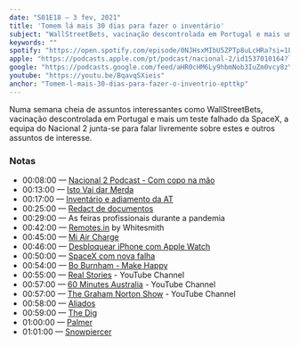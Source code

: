 ```yaml
---
date: "S01E18 — 3 fev, 2021"
title: 'Tomem lá mais 30 dias para fazer o inventário'
subject: "WallStreetBets, vacinação descontrolada em Portugal e mais um teste falhado da SpaceX."
keywords: ""
spotify: "https://open.spotify.com/episode/0NJHsxMIbU5ZPTp8uLcHRa?si=1Lb2QUO9Q7y8H6mzZaNQPA"
apple: "https://podcasts.apple.com/pt/podcast/nacional-2/id1537010164?l=en&i=1000507762273"
google: "https://podcasts.google.com/feed/aHR0cHM6Ly9hbmNob3IuZm0vcy8zYzVjOWFjYy9wb2RjYXN0L3Jzcw/episode/MjVlMzIzYWItNTBlNi00MzVkLWJlNDktOGEzNWM2OTU3Njkx?sa=X&ved=0CAYQuIEEahcKEwiw66--z-HuAhUAAAAAHQAAAAAQAQ"
youtube: "https://youtu.be/BqavqSXieis"
anchor: "Tomem-l-mais-30-dias-para-fazer-o-inventrio-epttkp"
---
```


Numa semana cheia de assuntos interessantes como WallStreetBets, vacinação descontrolada em Portugal e mais um teste falhado da SpaceX, a equipa do Nacional 2 junta-se para falar livremente sobre estes e outros assuntos de interesse.

### Notas

* 00:08:00​ — [Nacional 2 Podcast - Com copo na mão](https://youtu.be/ncACS87I61Q)
* 00:13:00​ — [Isto Vai dar Merda](https://istovaidarmerda.online)
* 00:17:00​ — [Inventário e adiamento da AT](https://www.jornaldenegocios.pt/economia/detalhe/inventario-adiado-para-fim-de-fevereiro-e-sem-aplicacao-de-novas-regras-de-valorizacao)
* 00:25:00​ — [Redact de documentos](https://abertoatedemadrugada.com/2021/01/comissao-europeia-publica-contrato-censurado-vacina-covid-19.html)
* 00:29:00​ — As feiras profissionais durante a pandemia
* 00:42:00​ — [Remotes.in](https://remotes.in/) by Whitesmith
* 00:45:00​ — [Mi Air Charge](https://blog.mi.com/en/2021/01/29/forget-about-cables-and-charging-stands-with-revolutionary-mi-air-charge-technology/)
* 00:46:00​ — [Desbloquear iPhone com Apple Watch](https://www.forbes.com/sites/anthonykarcz/2021/02/04/ios-145-public-beta-1-how-to-unlock-your-iphone-with-your-apple-watch/)
* 00:50:00​ — [SpaceX com nova falha](https://youtu.be/_zZ7fIkpBgs?t=660)
* 00:54:00​ — [Bo Burnham - Make Happy](https://www.netflix.com/title/80106124)
* 00:55:00​ — [Real Stories](https://www.youtube.com/channel/UCu4XcDBdnZkV6-5z2f16M0g) - YouTube Channel
* 00:57:00​ — [60 Minutes Australia](https://www.youtube.com/channel/UC0L1suV8pVgO4pCAIBNGx5w) - YouTube Channel
* 00:57:00​ — [The Graham Norton Show](https://www.youtube.com/channel/UC4PziMH5MvvsmqM0VCZTy-g) - YouTube Channel
* 00:58:00​ — [Aliados](https://www.primevideo.com/detail/Aliados/0FSFL8S5YE5TWON102XSZYYFZT?encoding=UTF8&language=pt_BR)
* 00:59:00​ — [The Dig](https://www.netflix.com/title/81167887)
* 01:00:00​ — [Palmer](https://tv.apple.com/us/movie/palmer/umc.cmc.40qrv09i2yfh8iilyi4s8vfi)
* 01:01:00​ — [Snowpiercer](https://www.netflix.com/title/80177458)